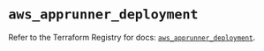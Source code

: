 # `aws_apprunner_deployment`

Refer to the Terraform Registry for docs: [`aws_apprunner_deployment`](https://registry.terraform.io/providers/hashicorp/aws/5.39.1/docs/resources/apprunner_deployment).
